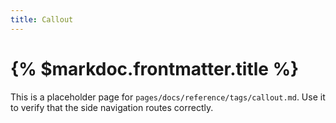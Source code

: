 ```yaml
---
title: Callout
---
```


# {% $markdoc.frontmatter.title %}

This is a placeholder page for `pages/docs/reference/tags/callout.md`. Use it to verify that the side navigation routes correctly.